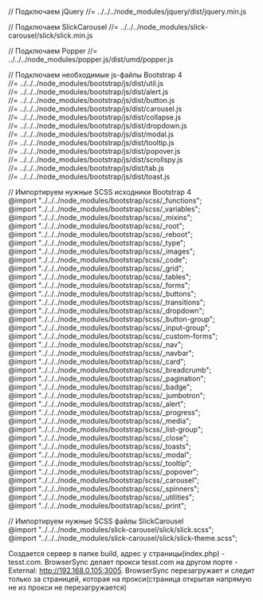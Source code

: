 // Подключаем jQuery
//= ../../../node_modules/jquery/dist/jquery.min.js

// Подключаем SlickCarousel
//= ../../../node_modules/slick-carousel/slick/slick.min.js

// Подключаем Popper
//= ../../../node_modules/popper.js/dist/umd/popper.js

// Подключаем необходимые js-файлы Bootstrap 4 <br>
//= ../../../node_modules/bootstrap/js/dist/util.js<br>
//= ../../../node_modules/bootstrap/js/dist/alert.js<br>
//= ../../../node_modules/bootstrap/js/dist/button.js<br>
//= ../../../node_modules/bootstrap/js/dist/carousel.js<br>
//= ../../../node_modules/bootstrap/js/dist/collapse.js<br>
//= ../../../node_modules/bootstrap/js/dist/dropdown.js<br>
//= ../../../node_modules/bootstrap/js/dist/modal.js<br>
//= ../../../node_modules/bootstrap/js/dist/tooltip.js<br>
//= ../../../node_modules/bootstrap/js/dist/popover.js<br>
//= ../../../node_modules/bootstrap/js/dist/scrollspy.js<br>
//= ../../../node_modules/bootstrap/js/dist/tab.js<br>
//= ../../../node_modules/bootstrap/js/dist/toast.js<br>

// Импортируем нужные SCSS исходники Bootstrap 4<br>
@import "../../../node_modules/bootstrap/scss/\_functions";<br>
@import "../../../node_modules/bootstrap/scss/\_variables";<br>
@import "../../../node_modules/bootstrap/scss/\_mixins";<br>
@import "../../../node_modules/bootstrap/scss/\_root";<br>
@import "../../../node_modules/bootstrap/scss/\_reboot";<br>
@import "../../../node_modules/bootstrap/scss/\_type";<br>
@import "../../../node_modules/bootstrap/scss/\_images";<br>
@import "../../../node_modules/bootstrap/scss/\_code";<br>
@import "../../../node_modules/bootstrap/scss/\_grid";<br>
@import "../../../node_modules/bootstrap/scss/\_tables";<br>
@import "../../../node_modules/bootstrap/scss/\_forms";<br>
@import "../../../node_modules/bootstrap/scss/\_buttons";<br>
@import "../../../node_modules/bootstrap/scss/\_transitions";<br>
@import "../../../node_modules/bootstrap/scss/\_dropdown";<br>
@import "../../../node_modules/bootstrap/scss/\_button-group";<br>
@import "../../../node_modules/bootstrap/scss/\_input-group";<br>
@import "../../../node_modules/bootstrap/scss/\_custom-forms";<br>
@import "../../../node_modules/bootstrap/scss/\_nav";<br>
@import "../../../node_modules/bootstrap/scss/\_navbar";<br>
@import "../../../node_modules/bootstrap/scss/\_card";<br>
@import "../../../node_modules/bootstrap/scss/\_breadcrumb";<br>
@import "../../../node_modules/bootstrap/scss/\_pagination";<br>
@import "../../../node_modules/bootstrap/scss/\_badge";<br>
@import "../../../node_modules/bootstrap/scss/\_jumbotron";<br>
@import "../../../node_modules/bootstrap/scss/\_alert";<br>
@import "../../../node_modules/bootstrap/scss/\_progress";<br>
@import "../../../node_modules/bootstrap/scss/\_media";<br>
@import "../../../node_modules/bootstrap/scss/\_list-group";<br>
@import "../../../node_modules/bootstrap/scss/\_close";<br>
@import "../../../node_modules/bootstrap/scss/\_toasts";<br>
@import "../../../node_modules/bootstrap/scss/\_modal";<br>
@import "../../../node_modules/bootstrap/scss/\_tooltip";<br>
@import "../../../node_modules/bootstrap/scss/\_popover";<br>
@import "../../../node_modules/bootstrap/scss/\_carousel";<br>
@import "../../../node_modules/bootstrap/scss/\_spinners";<br>
@import "../../../node_modules/bootstrap/scss/\_utilities";<br>
@import "../../../node_modules/bootstrap/scss/\_print";<br>

// Импортируем нужные SCSS файлы SlickCarousel<br>
@import "../../../node_modules/slick-carousel/slick/slick.scss";<br>
@import "../../../node_modules/slick-carousel/slick/slick-theme.scss";<br>

Создается сервер в папке build, адрес у страницы(index.php) - tesst.com.
BrowserSync делает прокси tesst.com на другом порте - External: http://192.168.0.105:3005.
BrowserSync перезагружает и следит только за страницей, которая на прокси(страница открытая напрямую не из прокси не перезагружается)
